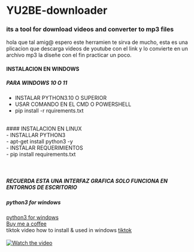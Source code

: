 # YU2BE-downloader
<h3>its a tool for download videos and converter to mp3 files</h3>

hola que tal amig@ espero este herramien te sirva de mucho,
esta es una plicacion que descarga videos de youtube con el link y 
lo convierte en un archivo mp3 la diseñe con el fin practicar un poco.

#### INSTALACION EN WINDOWS

##### PARA WINDOWS 10 O 11<br>
- INSTALAR PYTHON3.10 O SUPERIOR<br>
- USAR COMANDO EN EL CMD O POWERSHELL<br>
- pip install -r rquirements.txt<br>
<br>
#### INSTALACION EN LINUX<br>
- INSTALLAR PYTHON3<br>
- apt-get install python3 -y<br>
- INSTALAR REQUERIMIENTOS<br>
- pip install requirements.txt<br>
<br>
<br>


##### RECUERDA ESTA UNA INTERFAZ GRAFICA SOLO FUNCIONA EN ENTORNOS DE ESCRITORIO

##### python3 for windows
[python3 for windows](https://www.python.org/downloads/ "python3 for windows")
<br>
[Buy me a coffee](https://paypal.me/verserker34/ "Buy me a coffee")
<br>
tiktok video how to install & used in windows
[tiktok](https://www.tiktok.com/@v3nomscool?is_from_webapp=1&sender_device=pc "tiktok")
<br>
<br>
[![Watch the video](https://img.youtube.com/vi/dQw4w9WgXcQ/hqdefault.jpg)](https://www.youtube.com/watch?v=dQw4w9WgXcQ)

